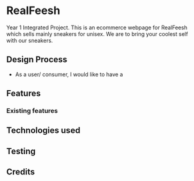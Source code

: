 # RealFeesh
Year 1 Integrated Project.
This is an ecommerce webpage for RealFeesh which sells mainly sneakers for unisex. We are to bring your coolest self with our sneakers. 

## Design Process
- As a user/ consumer, I would like to have a 

## Features

### Existing features

## Technologies used

## Testing

## Credits
